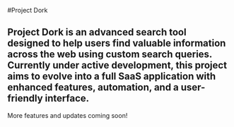 #Project Dork

Project Dork is an advanced search tool designed to help users find valuable information across the web using custom search queries.
Currently under active development, this project aims to evolve into a full SaaS application with enhanced features, automation, and a user-friendly interface.
---
More features and updates coming soon!

